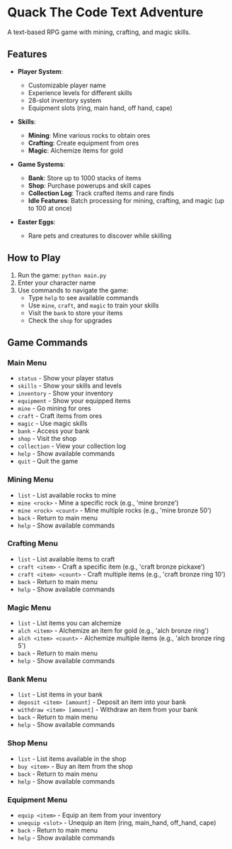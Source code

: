 # Quack The Code Text Adventure

A text-based RPG game with mining, crafting, and magic skills.

## Features

- **Player System**:
  - Customizable player name
  - Experience levels for different skills
  - 28-slot inventory system
  - Equipment slots (ring, main hand, off hand, cape)

- **Skills**:
  - **Mining**: Mine various rocks to obtain ores
  - **Crafting**: Create equipment from ores
  - **Magic**: Alchemize items for gold

- **Game Systems**:
  - **Bank**: Store up to 1000 stacks of items
  - **Shop**: Purchase powerups and skill capes
  - **Collection Log**: Track crafted items and rare finds
  - **Idle Features**: Batch processing for mining, crafting, and magic (up to 100 at once)

- **Easter Eggs**:
  - Rare pets and creatures to discover while skilling

## How to Play

1. Run the game: `python main.py`
2. Enter your character name
3. Use commands to navigate the game:
   - Type `help` to see available commands
   - Use `mine`, `craft`, and `magic` to train your skills
   - Visit the `bank` to store your items
   - Check the `shop` for upgrades

## Game Commands

### Main Menu
- `status` - Show your player status
- `skills` - Show your skills and levels
- `inventory` - Show your inventory
- `equipment` - Show your equipped items
- `mine` - Go mining for ores
- `craft` - Craft items from ores
- `magic` - Use magic skills
- `bank` - Access your bank
- `shop` - Visit the shop
- `collection` - View your collection log
- `help` - Show available commands
- `quit` - Quit the game

### Mining Menu
- `list` - List available rocks to mine
- `mine <rock>` - Mine a specific rock (e.g., 'mine bronze')
- `mine <rock> <count>` - Mine multiple rocks (e.g., 'mine bronze 50')
- `back` - Return to main menu
- `help` - Show available commands

### Crafting Menu
- `list` - List available items to craft
- `craft <item>` - Craft a specific item (e.g., 'craft bronze pickaxe')
- `craft <item> <count>` - Craft multiple items (e.g., 'craft bronze ring 10')
- `back` - Return to main menu
- `help` - Show available commands

### Magic Menu
- `list` - List items you can alchemize
- `alch <item>` - Alchemize an item for gold (e.g., 'alch bronze ring')
- `alch <item> <count>` - Alchemize multiple items (e.g., 'alch bronze ring 5')
- `back` - Return to main menu
- `help` - Show available commands

### Bank Menu
- `list` - List items in your bank
- `deposit <item> [amount]` - Deposit an item into your bank
- `withdraw <item> [amount]` - Withdraw an item from your bank
- `back` - Return to main menu
- `help` - Show available commands

### Shop Menu
- `list` - List items available in the shop
- `buy <item>` - Buy an item from the shop
- `back` - Return to main menu
- `help` - Show available commands

### Equipment Menu
- `equip <item>` - Equip an item from your inventory
- `unequip <slot>` - Unequip an item (ring, main_hand, off_hand, cape)
- `back` - Return to main menu
- `help` - Show available commands
